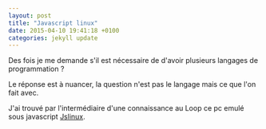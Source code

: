 ```yaml
---
layout: post
title: "Javascript linux"
date: 2015-04-10 19:41:18 +0100
categories: jekyll update
---
```


Des fois je me demande s'il est nécessaire de d'avoir plusieurs langages de programmation ?

Le réponse est à nuancer, la question n'est pas le langage mais ce que l'on fait avec.

J'ai trouvé par l'intermédiaire d'une connaissance au Loop ce pc emulé sous javascript [Jslinux](http://bellard.org/jslinux/).
